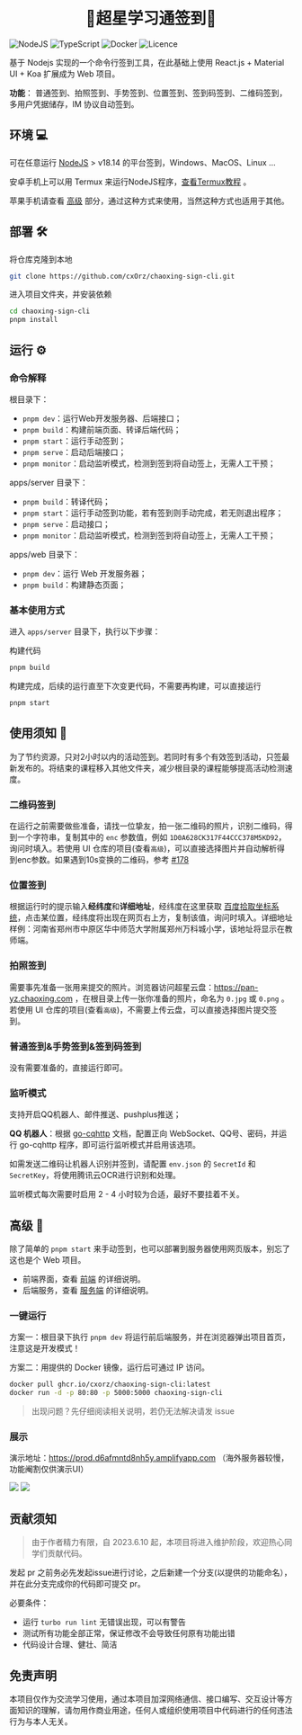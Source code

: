 <h1 align="center">🌿超星学习通签到🌿</h1>

![NodeJS](https://img.shields.io/badge/node.js-6DA55F?style=for-the-badge&logo=node.js&logoColor=white)
![TypeScript](https://img.shields.io/badge/typescript-%23007ACC.svg?style=for-the-badge&logo=typescript&logoColor=white)
![Docker](https://img.shields.io/badge/docker-%230db7ed.svg?style=for-the-badge&logo=docker&logoColor=white)
![Licence](https://img.shields.io/github/license/cxOrz/chaoxing-sign-cli?style=for-the-badge)

基于 Nodejs 实现的一个命令行签到工具，在此基础上使用 React.js + Material UI + Koa 扩展成为 Web 项目。

**功能**： 普通签到、拍照签到、手势签到、位置签到、签到码签到、二维码签到，多用户凭据储存，IM 协议自动签到。

## 环境 💻

可在任意运行 [NodeJS](https://nodejs.org/en/) > v18.14 的平台签到，Windows、MacOS、Linux ... 

安卓手机上可以用 Termux 来运行NodeJS程序，[查看Termux教程](./apps/server/src/docs/termux.md) 。

苹果手机请查看 [高级](#高级-) 部分，通过这种方式来使用，当然这种方式也适用于其他。

## 部署 🛠

将仓库克隆到本地

```bash
git clone https://github.com/cxOrz/chaoxing-sign-cli.git
```

进入项目文件夹，并安装依赖

```bash
cd chaoxing-sign-cli
pnpm install
```

## 运行 ⚙

### 命令解释

根目录下：
- `pnpm dev`：运行Web开发服务器、后端接口；
- `pnpm build`：构建前端页面、转译后端代码；
- `pnpm start`：运行手动签到；
- `pnpm serve`：启动后端接口；
- `pnpm monitor`：启动监听模式，检测到签到将自动签上，无需人工干预；

apps/server 目录下：
- `pnpm build`：转译代码；
- `pnpm start`：运行手动签到功能，若有签到则手动完成，若无则退出程序；
- `pnpm serve`：启动接口；
- `pnpm monitor`：启动监听模式，检测到签到将自动签上，无需人工干预；

apps/web 目录下：
- `pnpm dev`：运行 Web 开发服务器；
- `pnpm build`：构建静态页面；

### 基本使用方式

进入 `apps/server` 目录下，执行以下步骤：

构建代码
```bash
pnpm build
```
构建完成，后续的运行直至下次变更代码，不需要再构建，可以直接运行
```bash
pnpm start
```

## 使用须知 📄

为了节约资源，只对2小时以内的活动签到。若同时有多个有效签到活动，只签最新发布的。将结束的课程移入其他文件夹，减少根目录的课程能够提高活动检测速度。

### 二维码签到

在运行之前需要做些准备，请找一位挚友，拍一张二维码的照片，识别二维码，得到一个字符串，复制其中的 `enc` 参数值，例如 `1D0A628CK317F44CCC378M5KD92`，询问时填入。若使用 UI 仓库的项目(查看`高级`)，可以直接选择图片并自动解析得到enc参数。如果遇到10s变换的二维码，参考 [#178](https://github.com/cxOrz/chaoxing-sign-cli/issues/178)

### 位置签到

根据运行时的提示输入**经纬度**和**详细地址**，经纬度在这里获取 [百度拾取坐标系统](https://api.map.baidu.com/lbsapi/getpoint/index.html)，点击某位置，经纬度将出现在网页右上方，复制该值，询问时填入。详细地址样例：河南省郑州市中原区华中师范大学附属郑州万科城小学，该地址将显示在教师端。

### 拍照签到

需要事先准备一张用来提交的照片。浏览器访问超星云盘：https://pan-yz.chaoxing.com ，在根目录上传一张你准备的照片，命名为 `0.jpg` 或 `0.png` 。若使用 UI 仓库的项目(查看`高级`)，不需要上传云盘，可以直接选择图片提交签到。

### 普通签到&手势签到&签到码签到

没有需要准备的，直接运行即可。

### 监听模式

支持开启QQ机器人、邮件推送、pushplus推送；

**QQ 机器人**：根据 [go-cqhttp](https://docs.go-cqhttp.org/guide/quick_start.html) 文档，配置正向 WebSocket、QQ号、密码，并运行 go-cqhttp 程序，即可运行监听模式并启用该选项。

如需发送二维码让机器人识别并签到，请配置 `env.json` 的 `SecretId` 和 `SecretKey`，将使用腾讯云OCR进行识别和处理。

监听模式每次需要时启用 2 - 4 小时较为合适，最好不要挂着不关。

## 高级 🎲

除了简单的 `pnpm start` 来手动签到，也可以部署到服务器使用网页版本，别忘了这也是个 Web 项目。

- 前端界面，查看 [前端](/apps/web) 的详细说明。
- 后端服务，查看 [服务端](/apps/server) 的详细说明。

### 一键运行

方案一：根目录下执行 `pnpm dev` 将运行前后端服务，并在浏览器弹出项目首页，注意这是开发模式！

方案二：用提供的 Docker 镜像，运行后可通过 IP 访问。

```bash
docker pull ghcr.io/cxorz/chaoxing-sign-cli:latest
docker run -d -p 80:80 -p 5000:5000 chaoxing-sign-cli
```

> 出现问题？先仔细阅读相关说明，若仍无法解决请发 issue

### 展示

演示地址：https://prod.d6afmntd8nh5y.amplifyapp.com （海外服务器较慢，功能阉割仅供演示UI）

![](https://service-m9r7liw5-1252446325.bj.apigw.tencentcs.com/release/ui-start.png)
![](https://service-m9r7liw5-1252446325.bj.apigw.tencentcs.com/release/ui-config.webp)

## 贡献须知

> 由于作者精力有限，自 2023.6.10 起，本项目将进入维护阶段，欢迎热心同学们贡献代码。

发起 pr 之前务必先发起issue进行讨论，之后新建一个分支(以提供的功能命名），并在此分支完成你的代码即可提交 pr。

必要条件：
- 运行 `turbo run lint` 无错误出现，可以有警告
- 测试所有功能全部正常，保证修改不会导致任何原有功能出错
- 代码设计合理、健壮、简洁

## 免责声明

本项目仅作为交流学习使用，通过本项目加深网络通信、接口编写、交互设计等方面知识的理解，请勿用作商业用途，任何人或组织使用项目中代码进行的任何违法行为与本人无关。
